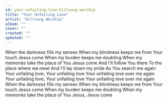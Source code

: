 ```yaml
---
id: your-unfailing-love-hillsong-worship
title: "Your Unfailing Love"
artist: "Hillsong Worship"
album: ""
cover: ""
created: ""
updated: ""
---
```


When the darkness fills my senses
When my blindness keeps me from Your touch
Jesus come
When my burden keeps me doubting
When my memories take the place of You
Jesus come
And I'll follow You there
To the place where we meet
And I'll lay down my pride
As You search me again
Your unfailing love, Your unfailing love
Your unfailing love over me again
Your unfailing love, Your unfailing love
Your unfailing love over me again
When the darkness fills my senses
When my blindness keeps me from Your touch
Jesus come
When my burden keeps me doubting
When my memories take the place of You
Jesus, Jesus come